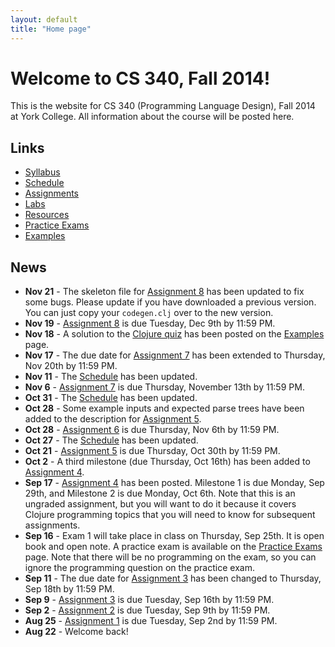 ```yaml
---
layout: default
title: "Home page"
---
```


# Welcome to CS 340, Fall 2014!

This is the website for CS 340 (Programming Language Design), Fall 2014 at York College.  All information about the course will be posted here.

## Links

* [Syllabus](syllabus.html)
* [Schedule](schedule.html)
* [Assignments](assign/index.html)
* [Labs](labs/index.html)
* [Resources](resources/index.html)
* [Practice Exams](practice/index.html)
* [Examples](examples/index.html)

## News

* **Nov 21** - The skeleton file for [Assignment 8](assign/assign08.html) has been updated to fix some bugs.  Please update if you have downloaded a previous version.  You can just copy your `codegen.clj` over to the new version.
* **Nov 19** - [Assignment 8](assign/assign08.html) is due Tuesday, Dec 9th by 11:59 PM.
* **Nov 18** - A solution to the [Clojure quiz](assign/clojure-quiz.html) has been posted on the [Examples](examples/index.html) page.
* **Nov 17** - The due date for [Assignment 7](assign/assign07.html) has been extended to Thursday, Nov 20th by 11:59 PM.
* **Nov 11** - The [Schedule](schedule.html) has been updated.
* **Nov 6** - [Assignment 7](assign/assign07.html) is due Thursday, November 13th by 11:59 PM.
* **Oct 31** - The [Schedule](schedule.html) has been updated.
* **Oct 28** - Some example inputs and expected parse trees have been added to the description for [Assignment 5](assign/assign05.html).
* **Oct 28** - [Assignment 6](assign/assign06.html) is due Thursday, Nov 6th by 11:59 PM.
* **Oct 27** - The [Schedule](schedule.html) has been updated.
* **Oct 21** - [Assignment 5](assign/assign05.html) is due Thursday, Oct 30th by 11:59 PM.
* **Oct 2** - A third milestone (due Thursday, Oct 16th) has been added to [Assignment 4](assign/assign04.html).
* **Sep 17** - [Assignment 4](assign/assign04.html) has been posted.  Milestone 1 is due Monday, Sep 29th, and Milestone 2 is due Monday, Oct 6th.  Note that this is an ungraded assignment, but you will want to do it because it covers Clojure programming topics that you will need to know for subsequent assignments.
* **Sep 16** - Exam 1 will take place in class on Thursday, Sep 25th.  It is open book and open note.  A practice exam is available on the [Practice Exams](practice/index.html) page.  Note that there will be no programming on the exam, so you can ignore the programming question on the practice exam.
* **Sep 11** - The due date for [Assignment 3](assign/assign03.html) has been changed to Thursday, Sep 18th by 11:59 PM.
* **Sep 9** - [Assignment 3](assign/assign03.html) is due Tuesday, Sep 16th by 11:59 PM.
* **Sep 2** - [Assignment 2](assign/assign02.html) is due Tuesday, Sep 9th by 11:59 PM.
* **Aug 25** - [Assignment 1](assign/assign01.html) is due Tuesday, Sep 2nd by 11:59 PM.
* **Aug 22** - Welcome back!
